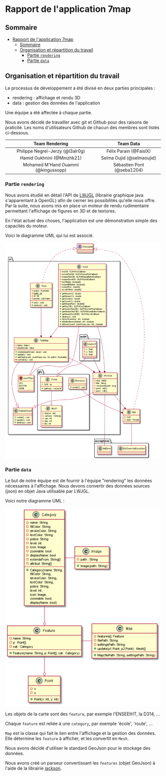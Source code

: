 # Rapport de l'application 7map

## Sommaire

- [Rapport de l'application 7map](#rapport-de-lapplication-7map)
  - [Sommaire](#sommaire)
  - [Organisation et répartition du travail](#organisation-et-répartition-du-travail)
    - [Partie ``rendering``](#partie-rendering)
    - [Partie ``data``](#partie-data)

## Organisation et répartition du travail

Le processus de développement a été divisé en deux parties principales :

- rendering : affichage et rendu 3D
- data : gestion des données de l'application

Une équipe a été affectée à chaque partie.

Nous avons décidé de travailler avec git et Github pour des raisons de praticité.
Les noms d'utilisateurs Github de chacun des membres sont listés ci-dessous.

|             Team Rendering             |         Team Data          |
| :------------------------------------: | :------------------------: |
|    Philippe Negrel-Jerzy (@l3alr0g)    |   Félix Parain (@FaislX)   |
|       Hamid Oukhnini (@Mmzhk21)        | Selma Oujid  (@selmaoujid) |
| Mohamed M'Hand Ouammi    (@kingussopp) | Sébastien Pont (@seba1204) |

### Partie ``rendering``

Nous avons étudié en détail l'API de [LWJGL](https://www.lwjgl.org/) (librairie graphique java s'apparentant à OpenGL) afin de cerner les possibilités qu'elle nous offre. Par la suite, nous avons mis en place un moteur de rendu rudimentaire permettant l'affichage de figures en 3D et de textures.

En l'état actuel des choses, l'application est une démonstration simple des capacités du moteur.

Voici le diagramme UML qui lui est associé.

![diagramm](./meetings/team-rendering/diagram.png)

### Partie ``data``

Le but de notre équipe est de fournir à l'équipe "rendering" les données nécessaires à l'affichage. Nous devons convertir des données sources (json) en objet Java utilisable par LWJGL.

Voici notre diagramme UML :

![diagramm](medias/diagram_data.png)

Les objets de la carte sont des `feature`, par exemple l'ENSEEIHT, la D314, ...

Chaque `feature` est reliée à une `category`, par exemple 'école', 'route', ...

`Map` est la classe qui fait le lien entre l'affichage et la gestion des données.
Elle détermine les `feature` à afficher, et les convertit en `Mesh`.

Nous avons décidé d'utiliser le standard GeoJson pour le stockage des données.

Nous avons créé un parseur convertissant les `features` (objet GeoJson) à l'aide de la librairie [jackson](https://mvnrepository.com/artifact/com.fasterxml.jackson.core/jackson-databind).
